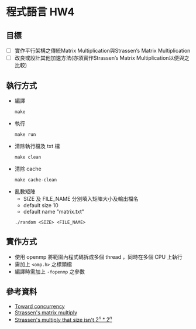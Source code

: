 # 程式語言 HW4
## 目標
- [ ] 實作平行架構之傳統Matrix Multiplication與Strassen‘s
Matrix Multiplication 
- [ ] 改良或設計其他加速方法(亦須實作Strassen‘s Matrix
Multiplication以便與之比較)
## 執行方式
* 編譯
    ```
    make
    ```
* 執行
    ```
    make run
    ```
* 清除執行檔及 txt 檔
    ```
    make clean
    ```
* 清除 cache
    ```
    make cache-clean
    ```
* 亂數矩陣 
    * SIZE 及 FILE_NAME 分別填入矩陣大小及輸出檔名
    * default size 10
    * default name "matrix.txt"
    ```
    ./random <SIZE> <FILE_NAME>
    ```

## 實作方式
* 使用 openmp 將範圍內程式碼拆成多個 thread ，同時在多個 CPU 上執行
* 需加上 `<omp.h>` 之標頭檔
* 編譯時需加上 `-fopenmp` 之參數

## 參考資料
* [Toward concurrency](https://hackmd.io/s/Skh_AaVix)
* [Strassen's matrix multiply](https://medium.com/human-in-a-machine-world/strassen-s-algorithm-for-matrix-multiplication-8aada6cda2fd)
* [Strassen's multiply that size isn't $2^n*2^n$](https://www.eecis.udel.edu/~saunders/courses/621/03f/modelV.pdf)